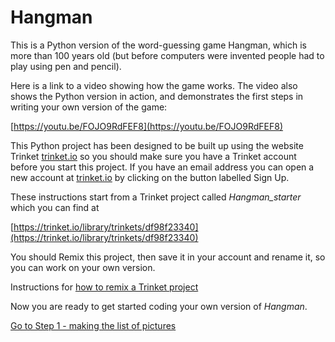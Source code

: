 # Hangman

This is a Python version of the word-guessing game Hangman, which is more than 100 years old (but before computers were invented people had to play using pen and pencil).

Here is a link to a video showing how the game works. The video also shows the Python version in action, and demonstrates the first steps in writing your own version of the game:

[https://youtu.be/FOJO9RdFEF8](https://youtu.be/FOJO9RdFEF8)

This Python project has been designed to be built up using the website Trinket [trinket.io](https://trinket.io/) so you should make sure you have a Trinket account before you start this project. If you have an email address you can open a new account at [trinket.io](https://trinket.io/) by clicking on the button labelled Sign Up.

These instructions start from a Trinket project called *Hangman_starter* which you can find at

[https://trinket.io/library/trinkets/df98f23340](https://trinket.io/library/trinkets/df98f23340)

You should Remix this project, then save it in your account and rename it, so you can work on your own version.

Instructions for [how to remix a Trinket project](remixing_trinket_projects/REMIX.md)

Now you are ready to get started coding your own version of *Hangman*.

[Go to Step 1 - making the list of pictures](step01-list_of_pictures)




